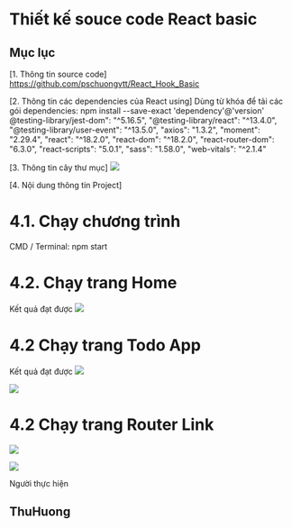 # Thiết kế souce code React basic
## Mục lục

[1. Thông tin source code]
https://github.com/pschuongvtt/React_Hook_Basic


[2. Thông tin các dependencies của React using]
Dùng từ khóa để tải các gói dependencies: npm install --save-exact 'dependency'@'version'
    @testing-library/jest-dom": "^5.16.5",
    "@testing-library/react": "^13.4.0",
    "@testing-library/user-event": "^13.5.0",
    "axios": "1.3.2",
    "moment": "2.29.4",
    "react": "^18.2.0",
    "react-dom": "^18.2.0",
    "react-router-dom": "6.3.0",
    "react-scripts": "5.0.1",
    "sass": "1.58.0",
    "web-vitals": "^2.1.4"

[3. Thông tin cây thư mục]
![](./src/images/CayThuMuc.png)

[4. Nội dung thông tin Project]
# 4.1. Chạy chương trình 
CMD / Terminal: npm start
# 4.2. Chạy trang Home
Kết quả đạt được 
![](./src/images/HomePage.png)
# 4.2 Chạy trang Todo App 
Kết quả đạt được 
![](./src/images/TodoAppBefore.png)

![](./src/images/TodoAppAfter.png)
# 4.2 Chạy trang Router Link
![](./src/images/RouterLinkBefore.png)

![](./src/images/RouterLinkAfter.png)

Người thực hiện 
## ThuHuong